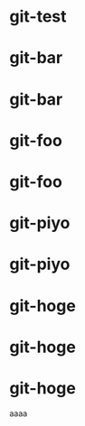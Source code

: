 # git-test
# git-bar
# git-bar
# git-foo
# git-foo
# git-piyo
# git-piyo
# git-hoge
# git-hoge
# git-hoge
aaaa
